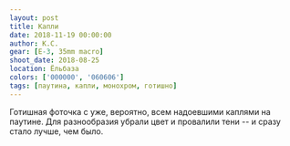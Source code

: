 ```yaml
---
layout: post
title: Капли
date: 2018-11-19 00:00:00
author: К.С.
gear: [E-3, 35mm macro]
shoot_date: 2018-08-25
location: Ёльбаза
colors: ['000000', '060606']
tags: [паутина, капли, монохром, готишно]
---
```

Готишная фоточка с уже, вероятно, всем надоевшими каплями на паутине. Для разнообразия убрали цвет и провалили тени -- и сразу стало лучше, чем было.
